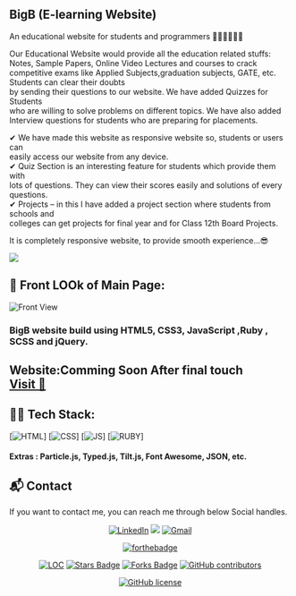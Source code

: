 ## BigB (E-learning Website)
An educational website for students and programmers  👨🏻‍🎓👨🏻‍🎓

 Our Educational Website would provide all the education related stuffs:  
 Notes, Sample Papers, Online Video Lectures and courses to crack competitive 
 exams like Applied Subjects,graduation subjects, GATE, etc. Students can clear their doubts  
 by sending their questions to our website. We have added Quizzes for Students  
 who are willing to solve problems on different topics. We have also added  
 Interview questions for students who are preparing for placements.  
  
✔ We have made this website as responsive website so, students or users can  
   easily access our website from  any device.  
✔ Quiz Section is an interesting feature for students which provide them with  
   lots of questions. They can view their scores easily and solutions of every questions.  
✔ Projects – in this I have added a project section where students from schools and  
   colleges can get projects for final year and for Class 12th Board Projects.  
   
It is completely responsive website, to provide smooth experience...😎  

![](.png)  


## 🚩 Front LOOk of Main Page:

![Front View]()



### BigB website build using HTML5, CSS3, JavaScript ,Ruby , SCSS and jQuery.

<h2> Website:Comming Soon After final touch <BR>
<a href="" target="_blank">Visit 🚀</a>
</h2> 

## 👨‍💻 Tech Stack:
[![HTML](https://img.shields.io/badge/html5%20-%23E34F26.svg?&style=for-the-badge&logo=html5&logoColor=white)]
[![CSS](https://img.shields.io/badge/css3%20-%231572B6.svg?&style=for-the-badge&logo=css3&logoColor=white)]
[![JS](https://img.shields.io/badge/javascript%20-%23323330.svg?&style=for-the-badge&logo=javascript&logoColor=%23F7DF1E)]
[![RUBY](https://img.shields.io/badge/Ruby-CC342D?style=for-the-badge&logo=ruby&logoColor=white)]

#### Extras : Particle.js, Typed.js, Tilt.js, Font Awesome, JSON, etc.



<h2>📬 Contact</h2>

If you want to contact me, you can reach me through below Social handles.

<div align="center">


<a  href="https://www.linkedin.com/in/shivam-garg-15675720a/" target="_blank"><img alt="LinkedIn" src="https://img.shields.io/badge/linkedin%20-%230077B5.svg?&style=for-the-badge&logo=linkedin&logoColor=white" /></a>
<a href="https://twitter.com/Shivams_twt" target="_blank"><img src="https://img.shields.io/badge/twitter-%2300acee.svg?&style=for-the-badge&logo=twitter&logoColor=white&alt=twitter" /></a>
<a href="mailto:shivanshagarwal2020@gmail.com"><img  alt="Gmail" src="https://img.shields.io/badge/Gmail-D14836?style=for-the-badge&logo=gmail&logoColor=white" />

</div>


<div align="center">
 
[![forthebadge](https://forthebadge.com/images/badges/built-by-developers.svg)](https://forthebadge.com)



</div>

<div align="center">

<a href="https://github.com/The-Shivam-garg/BIgB-eLearn-website"><img src="https://sloc.xyz/github/The-Shivam-garg/BIgB-eLearn-website" alt="LOC" /></a>
<a href="https://github.com/The-Shivam-garg/BIgB-eLearn-website"><img src="https://img.shields.io/github/stars/The-Shivam-garg/BIgB-eLearn-website" alt="Stars Badge" /></a>
<a href="https://github.com/The-Shivam-garg/BIgB-eLearn-website/network/members"><img src="https://img.shields.io/github/forks/The-Shivam-garg/BIgB-eLearn-website" alt="Forks Badge" /></a>
<a href="https://github.com/The-Shivam-garg/BIgB-eLearn-website/graphs/contributors"><img alt="GitHub contributors" src="https://img.shields.io/github/contributors/The-Shivam-garg/BIgB-eLearn-website?color=2b9348" ></a>

[![GitHub license](https://img.shields.io/github/license/The-Shivam-garg/BIgB-eLearn-website?logo=github)](https://github.com/The-Shivam-garg/BIgB-eLearn-website/blob/master/LICENSE)
</div>


